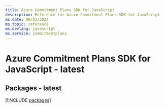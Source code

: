 ```yaml
---
title: Azure Commitment Plans SDK for JavaScript
description: Reference for Azure Commitment Plans SDK for JavaScript
ms.date: 06/03/2024
ms.topic: reference
ms.devlang: javascript
ms.service: commitmentplans
---
```

# Azure Commitment Plans SDK for JavaScript - latest
## Packages - latest
[!INCLUDE [packages](commitment-plans-index.md)]